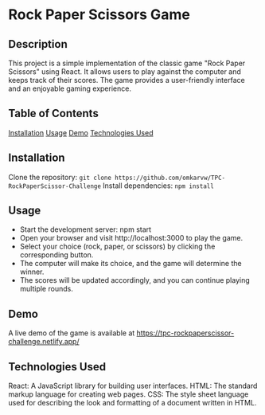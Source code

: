# Rock Paper Scissors Game
## Description
This project is a simple implementation of the classic game "Rock Paper Scissors" using React. It allows users to play against the computer and keeps track of their scores. The game provides a user-friendly interface and an enjoyable gaming experience.

## Table of Contents
[Installation](#installation)
[Usage](#usage)
[Demo](#demo)
[Technologies Used](#technologies-used)

## Installation
Clone the repository: `git clone https://github.com/omkarvw/TPC-RockPaperScissor-Challenge`
Install dependencies: `npm install`

## Usage
- Start the development server: npm start
- Open your browser and visit http://localhost:3000 to play the game.
- Select your choice (rock, paper, or scissors) by clicking the corresponding button.
- The computer will make its choice, and the game will determine the winner.
- The scores will be updated accordingly, and you can continue playing multiple rounds.


## Demo
A live demo of the game is available at https://tpc-rockpaperscissor-challenge.netlify.app/

## Technologies Used
React: A JavaScript library for building user interfaces.
HTML: The standard markup language for creating web pages.
CSS: The style sheet language used for describing the look and formatting of a document written in HTML.
